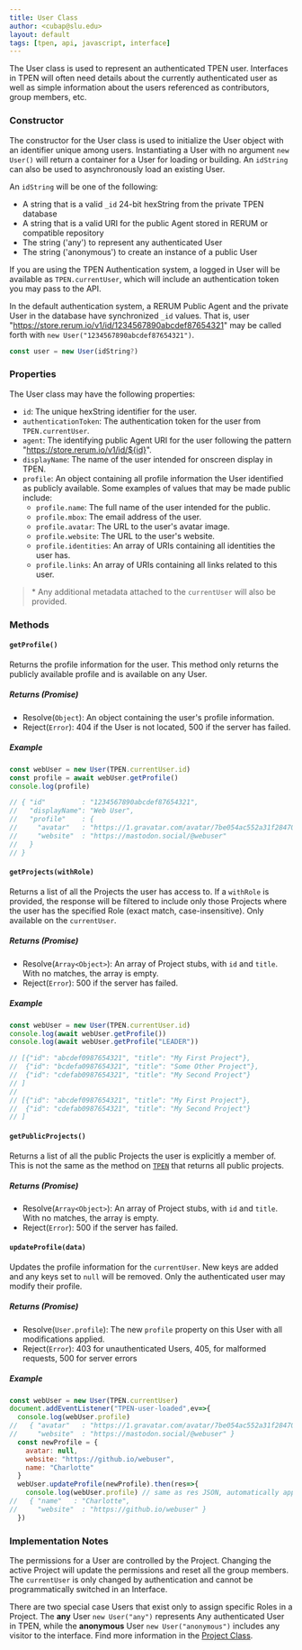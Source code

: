 ```yaml
---
title: User Class
author: <cubap@slu.edu>
layout: default
tags: [tpen, api, javascript, interface]
---
```


The User class is used to represent an authenticated TPEN user. Interfaces in TPEN will often need details about the currently authenticated user as well as simple information about the users referenced as contributors, group members, etc.

### Constructor

The constructor for the User class is used to initialize the User object with an identifier unique among users. Instantiating 
a User with no argument `new User()` will return a container for a User for loading or building. An `idString` can also be used 
to asynchronously load an existing User.

An `idString` will be one of the following:

* A string that is a valid `_id` 24-bit hexString from the private TPEN database
* A string that is a valid URI for the public Agent stored in RERUM or compatible repository
* The string ('any') to represent any authenticated User
* The string ('anonymous') to create an instance of a public User

If you are using the TPEN Authentication system, a logged in User will be available as `TPEN.currentUser`, which will include
an authentication token you may pass to the API.

In the default authentication system, a RERUM Public Agent and the private User in the database have synchronized `_id` values. That is, 
user "https://store.rerum.io/v1/id/1234567890abcdef87654321" may be called forth with `new User("1234567890abcdef87654321")`.

```javascript
const user = new User(idString?)
```

### Properties

The User class may have the following properties:

* `id`: The unique hexString identifier for the user.
* `authenticationToken`: The authentication token for the user from `TPEN.currentUser`.
* `agent`: The identifying public Agent URI for the user following the pattern "https://store.rerum.io/v1/id/${id}".
* `displayName`: The name of the user intended for onscreen display in TPEN.
* `profile`: An object containing all profile information the User identified as publicly available. Some examples of values that may be made public include:
  * `profile.name`: The full name of the user intended for the public.
  * `profile.mbox`: The email address of the user.
  * `profile.avatar`: The URL to the user's avatar image.
  * `profile.website`: The URL to the user's website.
  * `profile.identities`: An array of URIs containing all identities the user has.
  * `profile.links`: An array of URIs containing all links related to this user.

> &#42; Any additional metadata attached to the `currentUser` will also be provided.

### Methods

#### `getProfile()`

Returns the profile information for the user. This method only returns the publicly available profile 
and is available on any User.

##### Returns (Promise)

* Resolve(`Object`): An object containing the user's profile information.
* Reject(`Error`): 404 if the User is not located, 500 if the server has failed.

##### Example

```js
const webUser = new User(TPEN.currentUser.id)
const profile = await webUser.getProfile()
console.log(profile)

// { "id"         : "1234567890abcdef87654321",
//   "displayName": "Web User",
//   "profile"    : {
//     "avatar"   : "https://1.gravatar.com/avatar/7be054ac552a31f284705148f7c6dcfc0a6c3fcd61f0847619dc495e32c52192",
//     "website"  : "https://mastodon.social/@webuser"
//   }
// }
```

#### `getProjects(withRole)`

Returns a list of all the Projects the user has access to. If a `withRole` is provided, the response will be filtered to 
include only those Projects where the user has the specified Role (exact match, case-insensitive). 
Only available on the `currentUser`.

##### Returns (Promise)

* Resolve(`Array<Object>`): An array of Project stubs, with `id` and `title`. With no matches, the array is empty.
* Reject(`Error`): 500 if the server has failed.

##### Example

```js
const webUser = new User(TPEN.currentUser.id)
console.log(await webUser.getProfile())
console.log(await webUser.getProfile("LEADER"))

// [{"id": "abcdef0987654321", "title": "My First Project"},
//  {"id": "bcdefa0987654321", "title": "Some Other Project"},
//  {"id": "cdefab0987654321", "title": "My Second Project"}
// ]
// 
// [{"id": "abcdef0987654321", "title": "My First Project"},
//  {"id": "cdefab0987654321", "title": "My Second Project"}
// ]
```
#### `getPublicProjects()`

Returns a list of all the public Projects the user is explicitly a member of.
This is not the same as the method on [`TPEN`](./TPEN) that returns all public projects.

##### Returns (Promise)

* Resolve(`Array<Object>`): An array of Project stubs, with `id` and `title`. With no matches, the array is empty.
* Reject(`Error`): 500 if the server has failed.

#### `updateProfile(data)`

Updates the profile information for the `currentUser`. New keys are added and any keys set to `null` will be removed. Only the authenticated user may modify their profile.

##### Returns (Promise)

* Resolve(`User.profile`): The new `profile` property on this User with all modifications applied.
* Reject(`Error`): 403 for unauthenticated Users, 405, for malformed requests, 500 for server errors

##### Example

```javascript
const webUser = new User(TPEN.currentUser)
document.addEventListener("TPEN-user-loaded",ev=>{
  console.log(webUser.profile)
//   { "avatar"   : "https://1.gravatar.com/avatar/7be054ac552a31f284705148f7c6dcfc0a6c3fcd61f0847619dc495e32c52192",
//     "website"  : "https://mastodon.social/@webuser" }
  const newProfile = {
    avatar: null,
    website: "https://github.io/webuser",
    name: "Charlotte" 
  }
  webUser.updateProfile(newProfile).then(res=>{
    console.log(webUser.profile) // same as res JSON, automatically applied
//   { "name"   : "Charlotte",
//     "website"  : "https://github.io/webuser" }
  })
```

### Implementation Notes

The permissions for a User are controlled by the Project. Changing the active Project will update the permissions and reset all the group members. The `currentUser` is only changed by authentication and cannot be programmatically switched in an Interface.

There are two special case Users that exist only to assign specific Roles in a Project. The **any** User `new User("any")` represents Any authenticated User in TPEN, while the **anonymous** User `new User("anonymous")` includes any visitor to the interface. Find more information in the [Project Class](Project.md).
